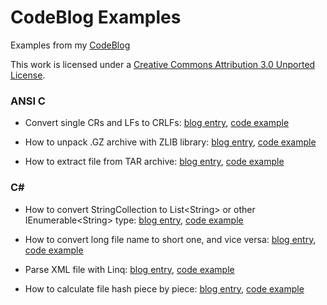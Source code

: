 # CodeBlog Examples

Examples from my [CodeBlog](http://codeblog.vurdalakov.net)

This work is licensed under a [Creative Commons Attribution 3.0 Unported License](http://creativecommons.org/licenses/by/3.0/legalcode).

### ANSI C

* Convert single CRs and LFs to CRLFs:
[blog entry](http://codeblog.vurdalakov.net/2012/01/ansi-c-how-to-convert-single-cr-and-lf-to-crlf.html),
[code example](https://github.com/vurdalakov/codeblog_examples/tree/master/ansi_c/crlf2crlf)

* How to unpack .GZ archive with ZLIB library:
[blog entry](http://codeblog.vurdalakov.net/2012/01/ansi-c-how-to-unpack-gz-archive-with-zlib.html),
[code example](https://github.com/vurdalakov/codeblog_examples/tree/master/ansi_c/gzunpack)

* How to extract file from TAR archive:
[blog entry](http://codeblog.vurdalakov.net/2012/02/ansi-c-how-to-extract-file-from-tar-archive.html),
[code example](https://github.com/vurdalakov/codeblog_examples/tree/master/ansi_c/tarunpack)

### C&#35;

* How to convert StringCollection to List\<String\> or other IEnumerable\<String\> type:
[blog entry](http://codeblog.vurdalakov.net/2013/11/how-to-convert-stringcollection-to-list-string-ienumerable.html),
[code example](https://github.com/vurdalakov/codeblog_examples/blob/master/csharp/src/ConsoleApplication1/StringCollection2IEnumerableString.cs)

* How to convert long file name to short one, and vice versa:
[blog entry](http://codeblog.vurdalakov.net/2013/11/how-to-convert-long-file-name-to-short-and-back.html),
[code example](https://github.com/vurdalakov/codeblog_examples/blob/master/csharp/src/ConsoleApplication1/PathExtensions.cs)

* Parse XML file with Linq:
[blog entry](http://codeblog.vurdalakov.net/2013/01/parse-xml-file-with-linq.html),
[code example](https://github.com/vurdalakov/codeblog_examples/tree/master/csharp/linqtest)

* How to calculate file hash piece by piece:
[blog entry](http://codeblog.vurdalakov.net/2012/01/how-to-calculate-file-hash-piece-by.html),
[code example](https://github.com/vurdalakov/codeblog_examples/tree/master/csharp/bighash)
